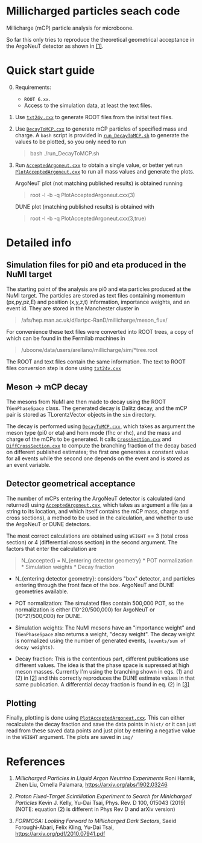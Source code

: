 # Millicharged particles seach code

Millicharge (mCP) particle analysis for microboone.

So far this only tries to reproduce the theoretical geometrical
acceptance in the ArgoNeuT detector as shown in
[[1]](https://arxiv.org/abs/1902.03246).

# Quick start guide

0. Requirements:
   * `ROOT 6.xx`.
   * Access to the simulation data, at least the text files.

1. Use [`txt24v.cxx`](txtt2v.cxx) to generate ROOT files from the
   initial text files.

2. Use [`DecayToMCP.cxx`](DecayToMCP.cxx) to generate mCP particles of
   specified mass and charge. A `bash` script is provided in
   [`run_DecayToMCP.sh`](run_DecayToMCP.sh) to generate the values to
   be plotted, so you only need to run
   >bash ./run_DecayToMCP.sh

3. Run [`AcceptedArgoneut.cxx`](AcceptedArgoneut.cxx) to obtain a
   single value, or better yet run
   [`PlotAcceptedArgoneut.cxx`](PlotAcceptedArgoneut.cxx) to run all
   mass values and generate the plots.

   ArgoNeuT plot (not matching published results) is obtained running

   > root -l -b -q PlotAcceptedArgoneut.cxx(3)
   
   DUNE plot (matching published results) is obtained with 

   > root -l -b -q PlotAcceptedArgoneut.cxx(3,true)

# Detailed info

## Simulation files for pi0 and eta produced in the NuMI target

   The starting point of the analysis are pi0 and eta particles
   produced at the NuMI target. The particles are stored as text files
   containing momentum (px,py,pz,E) and position (x,y,z,t)
   information, importance weights, and an event id. They are stored
   in the Manchester cluster in
   >/afs/hep.man.ac.uk/d/lartpc-RanD/millicharge/meson_flux/

   For convenience these text files were converted into ROOT trees, a
   copy of which can be found in the Fermilab machines in
   >/uboone/data/users/arellano/millicharge/sim/*tree.root

   The ROOT and text files contain the same information. The text to
   ROOT files conversion step is done using [`txt24v.cxx`](txt24v.cxx)

## Meson -> mCP decay

   The mesons from NuMI are then made to decay using the ROOT
   `TGenPhaseSpace` class. The generated decay is Dalitz decay, and
   the mCP pair is stored as TLorentzVector objects in the `sim`
   directory.

   The decay is performed using [`DecayToMCP.cxx`](DecayToMCP.cxx),
   which takes as argument the meson type (pi0 or eta) and horn mode
   (fhc or rhc), and the mass and charge of the mCPs to be
   generated. It calls [`CrossSection.cxx`](CrossSection.cxx) and
   [`DiffCrossSection.cxx`](DiffCrossSection.cxx) to compute the
   branching fraction of the decay based on different published
   estimates; the first one generates a constant value for all events
   while the second one depends on the event and is stored as an event
   variable.

## Detector geometrical acceptance

   The number of mCPs entering the ArgoNeuT detector is calculated
   (and returned) using
   [`AcceptedArgoneut.cxx`](AcceptedArgoneut.cxx), which takes as
   argument a file (as a string to its location, and which itself
   contains the mCP mass, charge and cross sections), a method to be
   used in the calculation, and whether to use the ArgoNeuT or DUNE
   detectors.
   
   The most correct calculations are obtained using `WEIGHT` == 3
   (total cross section) or 4 (differential cross section) in the
   second argument. The factors that enter the calculation are

   > N_{accepted} = N_{entering detector geometry} * POT normalization
     * Simulation weights * Decay fraction

   * N_{entering detector geometry}: considers "box" detector, and
     particles entering through the front face of the box. ArgoNeuT
     and DUNE geometries available.

   * POT normalization: The simulated files contain 500,000 POT, so
     the normalization is either (10^20/500,000) for ArgoNeuT or
     (10^21/500,000) for DUNE.

   * Simulation weights: The NuMI mesons have an "importance weight"
     and `TGenPhaseSpace` also returns a weight, "decay weight". The
     decay weight is normalized using the number of generated events,
     `(events/sum of decay weights)`.

   * Decay fraction: This is the contentious part, different
     publications use different values. The idea is that the phase
     space is supressed at high meson masses. Currently I'm using the
     branching shown in eqs. (1) and (2) in
     [[2]](https://journals.aps.org/prd/pdf/10.1103/PhysRevD.100.015043)
     and this correctly reproduces the DUNE estimate values in that
     same publication. A differential decay fraction is found in
     eq. (2) in [[3]](https://arxiv.org/pdf/2010.07941.pdf)

## Plotting

   Finally, plotting is done using
   [`PlotAcceptedArgoneut.cxx`](PlotAcceptedArgoneut.cxx). This can
   either recalculate the decay fraction and save the data points in
   `hist/` or it can just read from these saved data points and just
   plot by entering a negative value in the `WEIGHT` argument. The
   plots are saved in `img/`


# References

1. *Millicharged Particles in Liquid Argon Neutrino Experiments* Roni
Harnik, Zhen Liu, Ornella Palamara, https://arxiv.org/abs/1902.03246

2. *Proton Fixed-Target Scintillation Experiment to Search for
Minicharged Particles* Kevin J. Kelly, Yu-Dai Tsai, Phys. Rev. D 100,
015043 (2019) (NOTE: equation (2) is different in Phys Rev D and arXiv
version)

3. *FORMOSA: Looking Forward to Millicharged Dark Sectors*, Saeid
Foroughi-Abari, Felix Kling, Yu-Dai Tsai,
https://arxiv.org/pdf/2010.07941.pdf